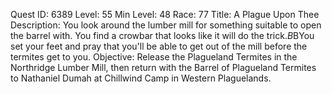 Quest ID: 6389
Level: 55
Min Level: 48
Race: 77
Title: A Plague Upon Thee
Description: You look around the lumber mill for something suitable to open the barrel with. You find a crowbar that looks like it will do the trick.$B$BYou set your feet and pray that you'll be able to get out of the mill before the termites get to you.
Objective: Release the Plagueland Termites in the Northridge Lumber Mill, then return with the Barrel of Plagueland Termites to Nathaniel Dumah at Chillwind Camp in Western Plaguelands.
